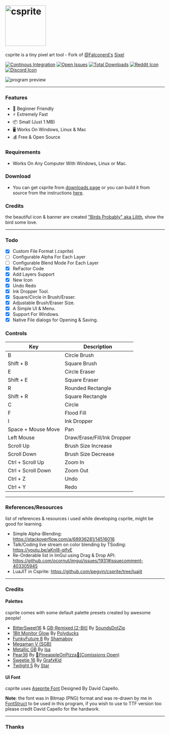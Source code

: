 # <img src="https://github.com/pegvin/csprite/assets/75035219/5dc363b6-792e-4c57-a4f3-5631188339bb" height="128" title="csprite">
csprite is a tiny pixel art tool - Fork of [@Falconerd's](https://github.com/falconerd) [Sixel](https://github.com/falconerd/sixel)

[![Continous Integration](https://img.shields.io/github/actions/workflow/status/pegvin/csprite/ci.yml?style=flat-square)](https://github.com/pegvin/csprite/actions/)
[![Open Issues](https://img.shields.io/github/issues/pegvin/csprite?style=flat-square&color=%235cb85c)](https://github.com/pegvin/csprite/issues)
[![Total Downloads](https://img.shields.io/github/downloads/pegvin/csprite/total?style=flat-square)](https://csprite.github.io/downloads/)
[![Reddit Icon](https://img.shields.io/badge/%20-r%2Fcsprite-%23ff6314?logo=reddit&labelColor=%23EFEFEF&style=flat-square)](https://www.reddit.com/r/csprite/)
[![Discord Icon](https://discordapp.com/api/guilds/1027457407732957206/embed.png)](https://discord.gg/ZKs8sm2CPA)

![program preview](https://user-images.githubusercontent.com/75035219/224494365-09aa1ce8-c9cf-4157-9884-1a38573501d3.png)

---
### Features
- :beginner: Beginner Friendly
- :zap: Extremely Fast
- :package: Small (Just 1 MB)
- :desktop_computer: Works On Windows, Linux & Mac
- :moneybag: Free & Open Source

### Requirements
- Works On Any Computer With Windows, Linux or Mac.

### Download
- You can get csprite from [downloads page](https://csprite.github.io/downloads/) or you can build it from source from the instructions [here](https://csprite.github.io/wiki/latest-git/building-from-source.html).

### Credits
the beautiful icon & banner are created ["Birds Probably" aka Lilith](https://www.instagram.com/birds_probably/), show the bird some love.

---
### Todo
- [x] Custom File Format (.csprite)
- [ ] Configurable Alpha For Each Layer
- [ ] Configurable Blend Mode For Each Layer
- [x] ReFactor Code
- [x] Add Layers Support
- [x] New Icon
- [x] Undo Redo
- [x] Ink Dropper Tool.
- [x] Square/Circle in Brush/Eraser.
- [x] Adjustable Brush/Eraser Size.
- [x] A Simple UI & Menu.
- [x] Support For Windows.
- [x] Native File dialogs for Opening & Saving.

### Controls
| Key                          | Description                                  |
|------------------------------|----------------------------------------------|
| B                            | Circle Brush                                 |
| Shift + B                    | Square Brush                                 |
| E                            | Circle Eraser                                |
| Shift + E                    | Square Eraser                                |
| R                            | Rounded Rectangle                            |
| Shift + R                    | Square Rectangle                             |
| C                            | Circle                                       |
| F                            | Flood Fill                                   |
| I                            | Ink Dropper                                  |
| Space + Mouse Move           | Pan                                          |
| Left Mouse                   | Draw/Erase/Fill/Ink Dropper                  |
| Scroll Up                    | Brush Size Increase                          |
| Scroll Down                  | Brush Size Decrease                          |
| Ctrl + Scroll Up             | Zoom In                                      |
| Ctrl + Scroll Down           | Zoom Out                                     |
| Ctrl + Z                     | Undo                                         |
| Ctrl + Y                     | Redo                                         |

---
### References/Resources
list of references & resources i used while developing csprite, might be good for learning.

- Simple Alpha-Blending: https://stackoverflow.com/a/68936281/14516016
- Talk/Coding live stream on color blending by TSoding: https://youtu.be/aKnl8-qifvE
- Re-Orderable list in ImGui using Drag & Drop API: https://github.com/ocornut/imgui/issues/1931#issuecomment-403305945
- LuaJIT in Csprite: https://github.com/pegvin/csprite/tree/luajit

---
### Credits

#### Palettes
csprite comes with some default palette presets created by awesome people!
- [BitterSweet16](https://lospec.com/palette-list/bittersweet16) & [GB-Remixed [2-Bit]](https://lospec.com/palette-list/gb-remixed-2-bit) By [SoundsDotZip](https://lospec.com/soundsdotzip)
- [1Bit Monitor Glow](https://lospec.com/palette-list/1bit-monitor-glow) By [Polyducks](https://lospec.com/polyducks)
- [FunkyFuture 8](https://lospec.com/palette-list/funkyfuture-8) By [Shamaboy](https://lospec.com/shamaboy11)
- [Megaman V (SGB)](https://lospec.com/palette-list/megaman-v-sgb)
- [Metallic GB](https://lospec.com/palette-list/metallic-gb) By [Isa](https://lospec.com/isas-studio)
- [Pear36](https://lospec.com/palette-list/pear36) By [🍍PineappleOnPizza🍍(Comissions Open)](https://lospec.com/pinetreepizza)
- [Sweetie 16](https://lospec.com/palette-list/sweetie-16) By [GrafxKid](http://grafxkid.tumblr.com/palettes)
- [Twilight 5](https://lospec.com/palette-list/twilight-5) By [Star](https://lospec.com/starlane)

#### UI Font
csprite uses [Aseprite Font](https://github.com/aseprite/aseprite/blob/main/data/fonts/aseprite_font.png) Designed By David Capello.

**Note**: the font was in Bitmap (PNG) format and was re-drawn by me in [FontStruct](https://fontstruct.com/fontstructions/show/2260539/aseprite-9) to be used in this program, if you wish to use to TTF version too please credit David Capello for the hardwork.

---
### Thanks

